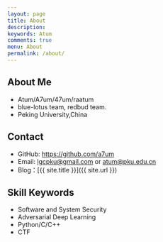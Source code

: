 ```yaml
---
layout: page
title: About
description: 
keywords: Atum
comments: true
menu: About
permalink: /about/
---
```


## About Me

* Atum/A7um/47um/raatum
* blue-lotus team, redbud team.
* Peking University,China

## Contact

* GitHub: https://github.com/a7um
* Email: lgcpku@gmail.com or atum@pku.edu.cn
* Blog：[{{ site.title }}]({{ site.url }})


## Skill Keywords

* Software and System Security
* Adversarial Deep Learning
* Python/C/C++
* CTF

